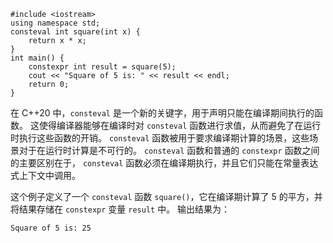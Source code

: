 ```
#include <iostream>
using namespace std;
consteval int square(int x) {
    return x * x;
}
int main() {
    constexpr int result = square(5);
    cout << "Square of 5 is: " << result << endl;
    return 0;
}
```
在 C++20 中，`consteval` 是一个新的关键字，用于声明只能在编译期间执行的函数。
这使得编译器能够在编译时对 `consteval` 函数进行求值，从而避免了在运行时执行这些函数的开销。
`consteval` 函数被用于要求编译期计算的场景，这些场景对于在运行时计算是不可行的。
`consteval` 函数和普通的 `constexpr` 函数之间的主要区别在于， 
`consteval` 函数必须在编译期执行，并且它们只能在常量表达式上下文中调用。

这个例子定义了一个 `consteval` 函数 `square()`，它在编译期计算了 5 的平方，并将结果存储在 `constexpr` 变量 `result` 中。
输出结果为：

```
Square of 5 is: 25
```
